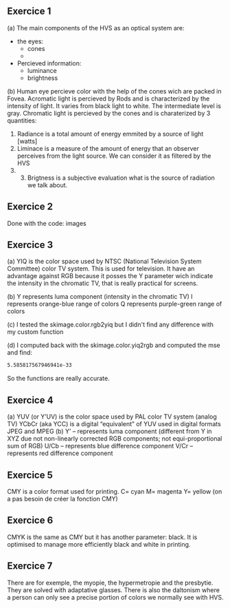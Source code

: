## Exercice 1

(a) The main components of the HVS as an optical system are:
- the eyes:
	- cones
	- 
- Percieved information:
	- luminance
	- brightness

(b) Human eye percieve color with the help of the cones wich are packed in Fovea.
Acromatic light is percieved by Rods and is characterized by the intensity of light. It varies from black light to white. The intermediate level is gray.
Chromatic light is percieved by the cones and is charaterized by 3 quantities:
1. Radiance is a total amount of energy emmited by a source of light [watts]
2. Liminace is a measure of the amount of energy that an observer perceives from the light source. We can consider it as filtered by the HVS
3. 3. Brigtness is a subjective evaluation what is the source of radiation we talk about.

## Exercice 2
Done with the code:
images

## Exercice 3
(a) YIQ is the color space used by NTSC (National Television System Committee) color TV system. This is used for television.
It have an advantage against RGB because it posses the Y parameter wich indicate the intensity in the chromatic TV, that is really practical for screens.

(b)
Y represents luma component (intensity in the chromatic TV)
I represents orange-blue range of colors
Q represents purple-green range of colors

(c)
I tested the skimage.color.rgb2yiq but I didn't find any difference with my custom function

(d)
I computed back with the skimage.color.yiq2rgb and computed the mse and find:
```bash
5.585817567946941e-33
```
So the functions are really accurate.

## Exercice 4
(a) 
YUV (or Y’UV) is the color space used by PAL color TV system (analog TV)
YCbCr (aka YCC) is a digital “equivalent” of YUV used in digital formats JPEG and MPEG
(b)
Y’ – represents luma component (different from Y in XYZ due not non-linearly corrected
RGB components; not equi-proportional sum of RGB)
U/Cb – represents blue difference component
V/Cr – represents red difference component

## Exercice 5
CMY is a color format used for printing.
C= cyan
M= magenta
Y= yellow
(on a pas besoin de créer la fonction CMY)

## Exercice 6
CMYK is the same as CMY but it has another parameter: black. It is optimised to manage more efficiently black and white in printing.

## Exercice 7
There are for exemple, the myopie, the hypermetropie and the presbytie.
They are solved with adaptative glasses.
There is also the daltonism where a person can only see a precise portion of colors we normally see with HVS.
